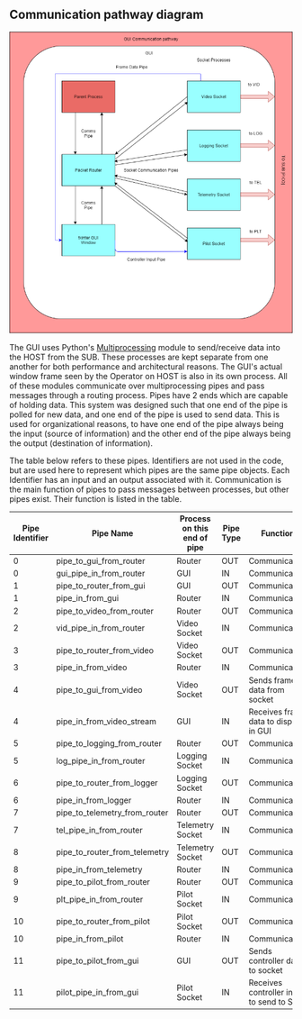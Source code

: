 ## Communication pathway diagram

![pathway diagram](/img/ref_gui_architecture_1.png)

The GUI uses Python's [Multiprocessing](https://docs.python.org/3/library/multiprocessing.html) module to send/receive data into the HOST from the SUB. These processes are kept separate from one another for both performance and architectural reasons. The GUI's actual window frame seen by the Operator on HOST is also in its own process. All of these modules communicate over multiprocessing pipes and pass messages through a routing process. Pipes have 2 ends which are capable of holding data. This system was designed such that one end of the pipe is polled for new data, and one end of the pipe is used to send data. This is used for organizational reasons, to have one end of the pipe always being the input (source of information) and the other end of the pipe always being the output (destination of information). 

The table below refers to these pipes. Identifiers are not used in the code, but are used here to represent which pipes are the same pipe objects. Each Identifier has an input and an output associated with it. Communication is the main function of pipes to pass messages between processes, but other pipes exist. Their function is listed in the table.

Pipe Identifier | Pipe Name | Process on this end of pipe | Pipe Type | Function
---------------- | ---------------- | ---------------- | ---------------- | ----------------
0 | pipe_to_gui_from_router | Router | OUT | Communication
0 | gui_pipe_in_from_router | GUI | IN | Communication
1 | pipe_to_router_from_gui | GUI | OUT | Communication
1 | pipe_in_from_gui | Router | IN | Communication
2 | pipe_to_video_from_router | Router | OUT | Communication
2 | vid_pipe_in_from_router | Video Socket | IN | Communication
3 | pipe_to_router_from_video | Video Socket | OUT | Communication
3 | pipe_in_from_video | Router | IN | Communication
4 | pipe_to_gui_from_video | Video Socket | OUT | Sends frame data from socket
4 | pipe_in_from_video_stream | GUI | IN | Receives frame data to display in GUI
5 | pipe_to_logging_from_router | Router | OUT | Communication
5 | log_pipe_in_from_router | Logging Socket | IN | Communication
6 | pipe_to_router_from_logger | Logging Socket | OUT | Communication
6 | pipe_in_from_logger | Router | IN | Communication
7 | pipe_to_telemetry_from_router | Router | OUT | Communication
7 | tel_pipe_in_from_router | Telemetry Socket | IN | Communication
8 | pipe_to_router_from_telemetry | Telemetry Socket | OUT | Communication
8 | pipe_in_from_telemetry | Router | IN | Communication
9 | pipe_to_pilot_from_router | Router | OUT | Communication
9 | plt_pipe_in_from_router | Pilot Socket | IN | Communication
10 | pipe_to_router_from_pilot | Pilot Socket | OUT | Communication
10 | pipe_in_from_pilot | Router | IN | Communication
11 | pipe_to_pilot_from_gui | GUI | OUT | Sends controller data to socket
11 | pilot_pipe_in_from_gui | Pilot Socket | IN | Receives controller input to send to SUB
